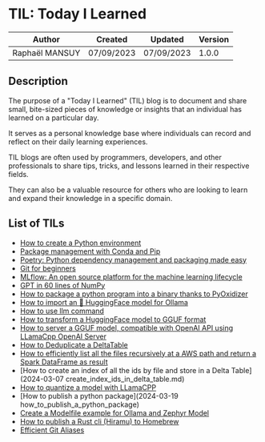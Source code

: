 # TIL: Today I Learned

| Author         | Created    | Updated    | Version |
| -------------- | ---------- | ---------- | ------- |
| Raphaël MANSUY | 07/09/2023 | 07/09/2023 | 1.0.0   |

## Description

The purpose of a "Today I Learned" (TIL) blog is to document and share small, bite-sized pieces of knowledge or insights that an individual has learned on a particular day.

It serves as a personal knowledge base where individuals can record and reflect on their daily learning experiences.

TIL blogs are often used by programmers, developers, and other professionals to share tips, tricks, and lessons learned in their respective fields.

They can also be a valuable resource for others who are looking to learn and expand their knowledge in a specific domain.


## List of TILs

- [How to create a Python environment](./how_to_create_a_python_env/README.md)
- [Package management with Conda and Pip](./package_management_conda_and_pip/README.md)
- [Poetry: Python dependency management and packaging made easy](./poetry_a_python_best_friend/README.md)
- [Git for beginners](git/git.md)
- [MLflow: An open source platform for the machine learning lifecycle](./mlfow/README.md)
- [GPT in 60 lines of NumPy](2024-02-26-gpt_60_lines_of_code.md)
- [How to package a python program into a binary thanks to PyOxidizer](2024-02-05%20PyOxidizer.md)
- [How to import an 🤗 HuggingFace model for Ollama](2024-03-02%20ollama_import_model.md)
- [How to use llm command](2024-03-03%20how_to_use_llm_command.md)
- [How to transform a HuggingFace model to GGUF format](2024-03-04%20how_to_transform_a_huggingface_model_to_gguf.md)
- [How to server a GGUF model, compatible with OpenAI API using LLamaCpp OpenAI Server](2024-03-04%20llama_cpp_gguf_openai_server.md)
- [How to Deduplicate a DeltaTable](2024-03-05%20how_to_deduplicate_a_delta_table.md.md)
- [How to efficiently list all the files recursively at a AWS path and return a Spark DataFrame as result]()
- [How to create an index of all the ids by file and store in a Delta Table](2024-03-07  create_index_ids_in_delta_table.md)
- [How to quantize a model with LLamaCPP](2024-03-18-%20how_quantize_a_model_with_lamacpp.md)
- [How to publish a python package](2024-03-19 how_to_publish_a_python_package)
- [Create a Modelfile example for Ollama and Zephyr Model](2024-03-21_modelfile_zephyr)
- [How to publish a Rust cli (Hiramu) to Homebrew](2024-04-14_how_to_publish_to_homebrew.md)
- [Efficient Git Aliases](2024-07-27-git-alias.md)
